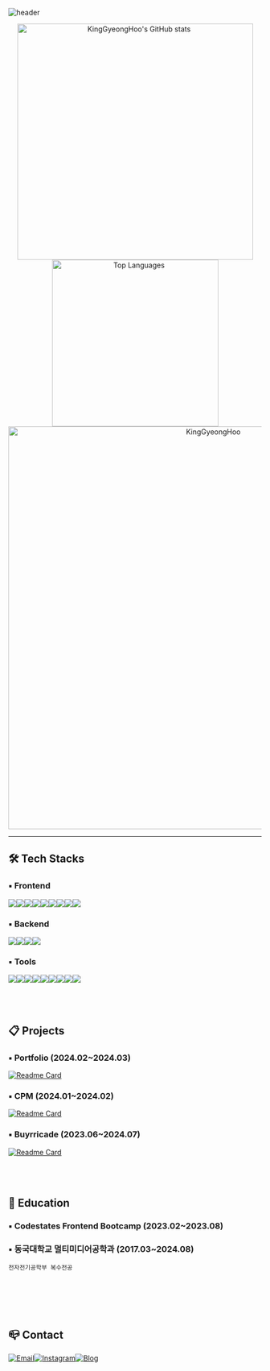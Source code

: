 ![header](https://capsule-render.vercel.app/api?type=venom&color=F1FADA&fontColor=9AD0C2&height=200&section=header&text=KingGH's%20Github&fontSize=60&animation=fadeIn)
<div>
  <div align="center" height="200">
    <a href="https://github.com/anuraghazra/github-readme-stats">
      <img src="https://github-readme-stats.vercel.app/api?username=KingGyeongHoo&theme=vue&hide_border=true" alt="KingGyeongHoo's GitHub stats"  width="469">
    </a>
    <a href="https://github.com/anuraghazra/github-readme-stats">
      <img src="https://github-readme-stats.vercel.app/api/top-langs/?username=KingGyeongHoo&layout=donut&hide_border=true" alt="Top Languages"  width="331">
    </a>
  </div>
  <div align="center">
    <a href="https://github.com/ashutosh00710/github-readme-activity-graph">
      <img src="https://github-readme-activity-graph.vercel.app/graph?username=KingGyeongHoo&bg_color=ffffff&color=273849&line=d9f0e5&point=5fc397" alt="KingGyeongHoo" width="800">
    </a>
  </div>
</div>

---
## 🛠 Tech Stacks
### ▪ Frontend
<img src="https://img.shields.io/badge/javascript-F7DF1E?style=for-the-badge&logo=javascript&logoColor=white"><img src="https://img.shields.io/badge/typescript-3178C6?style=for-the-badge&logo=typescript&logoColor=white"><img src="https://img.shields.io/badge/html5-E34F26?style=for-the-badge&logo=html5&logoColor=white"><img src="https://img.shields.io/badge/css3-1572B6?style=for-the-badge&logo=css3&logoColor=white"><img src="https://img.shields.io/badge/react-61DAFB?style=for-the-badge&logo=react&logoColor=black"><img src="https://img.shields.io/badge/Styled Components-DB7093?style=for-the-badge&logo=styledcomponents&logoColor=white"><img src="https://img.shields.io/badge/redux-764ABC?style=for-the-badge&logo=redux&logoColor=white"><img src="https://img.shields.io/badge/axios-5A29E4?style=for-the-badge&logo=axios&logoColor=white"><img src="https://img.shields.io/badge/python-3776AB?style=for-the-badge&logo=python&logoColor=white">
### ▪ Backend
<img src="https://img.shields.io/badge/amazon aws-232F3E?style=for-the-badge&logo=amazonaws&logoColor=white"><img src="https://img.shields.io/badge/amazon s3-569A31?style=for-the-badge&logo=amazons3&logoColor=white"><img src="https://img.shields.io/badge/node.js-339933?style=for-the-badge&logo=nodedotjs&logoColor=white"><img src="https://img.shields.io/badge/netlify-00C7B7?style=for-the-badge&logo=netlify&logoColor=white">
### ▪ Tools
<img src="https://img.shields.io/badge/vscode-007ACC?style=for-the-badge&logo=visualstudiocode&logoColor=white"><img src="https://img.shields.io/badge/git-F05032?style=for-the-badge&logo=git&logoColor=white"><img src="https://img.shields.io/badge/github-181717?style=for-the-badge&logo=github&logoColor=white"><img src="https://img.shields.io/badge/postman-FF6C37?style=for-the-badge&logo=postman&logoColor=white"><img src="https://img.shields.io/badge/figma-F24E1E?style=for-the-badge&logo=figma&logoColor=white"><img src="https://img.shields.io/badge/photoshop-31A8FF?style=for-the-badge&logo=adobephotoshop&logoColor=white"><img src="https://img.shields.io/badge/slack-4A154B?style=for-the-badge&logo=slack&logoColor=white"><img src="https://img.shields.io/badge/notion-000000?style=for-the-badge&logo=notion&logoColor=white"><img src="https://img.shields.io/badge/jira-0052CC?style=for-the-badge&logo=jira&logoColor=white">
<br /><br /><br /><br />
## 📋 Projects
### ▪ Portfolio (2024.02~2024.03)
[![Readme Card](https://github-readme-stats.vercel.app/api/pin/?username=KingGyeongHoo&repo=portfolio)](https://github.com/anuraghazra/github-readme-stats)
### ▪ CPM (2024.01~2024.02)
[![Readme Card](https://github-readme-stats.vercel.app/api/pin/?username=KingGyeongHoo&repo=cpm)](https://github.com/anuraghazra/github-readme-stats)
### ▪ Buyrricade (2023.06~2024.07)
[![Readme Card](https://github-readme-stats.vercel.app/api/pin/?username=KingGyeongHoo&repo=seb44_main_007)](https://github.com/anuraghazra/github-readme-stats)
<br /><br /><br /><br />

## 📙 Education
### ▪ Codestates Frontend Bootcamp (2023.02~2023.08)
### ▪ 동국대학교 멀티미디어공학과 (2017.03~2024.08)
    전자전기공학부 복수전공
<br /><br /><br /><br />

## 📪 Contact
[![Email](https://img.shields.io/badge/Mail-EA4335?style=for-the-badge&logo=maildotru&logoColor=white)](mailto:your_fmaxgo@naver.com)[![Instagram](https://img.shields.io/badge/instagram-E4405F?style=for-the-badge&logo=instagram&logoColor=white)](https://www.instagram.com/king_gyeonghoo)[![Blog](https://img.shields.io/badge/Blog-ff5a4a?style=for-the-badge&logo=tistory&logoColor=white)](https://www.instagram.com/king_gyeonghoo)





